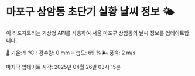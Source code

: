 
# 마포구 상암동 초단기 실황 날씨 정보 🌤️

이 리포지토리는 기상청 API를 사용하여 서울 마포구 상암동의 날씨 정보를 업데이트합니다. 

🌡️ 기온: 9 ℃
💧 강수량: 0 mm
💦 습도: 69 %
🌬️ 풍속: 2 m/s

마지막 업데이트 시각: 2025년 04월 26일 03시 15분    
